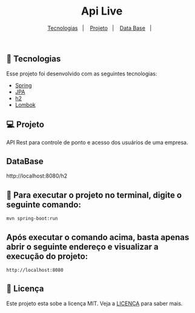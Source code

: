 <h1 align="center">
  Api Live
</h1>


<p align="center">
  <a href="#-tecnologias">Tecnologias</a>&nbsp;&nbsp;&nbsp;|&nbsp;&nbsp;&nbsp;
  <a href="#-projeto">Projeto</a>&nbsp;&nbsp;&nbsp;|&nbsp;&nbsp;&nbsp;
  <a href="#DataBase">Data Base</a>&nbsp;&nbsp;&nbsp;|&nbsp;&nbsp;&nbsp;
</p>


<br>


## 🚀 Tecnologias

Esse projeto foi desenvolvido com as seguintes tecnologias:

- [Spring](https://spring.io/)
- [JPA](https://spring.io/projects/spring-data-jpa)
- [h2](https://www.h2database.com/html/main.html)
- [Lombok](https://projectlombok.org/)

## 💻 Projeto

API Rest para controle de ponto e acesso dos usuários de uma empresa.


## DataBase
http://localhost:8080/h2

## :hammer: Para executar o projeto no terminal, digite o seguinte comando:

```shell script
mvn spring-boot:run 
```

## Após executar o comando acima, basta apenas abrir o seguinte endereço e visualizar a execução do projeto:

```
http://localhost:8080
```



## 📝 Licença

Este projeto esta sobe a licença MIT. Veja a [LICENÇA](https://opensource.org/licenses/MIT) para saber mais.


